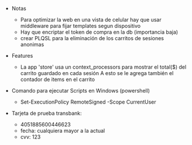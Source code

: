 - Notas
    - Para optimizar la web en una vista de celular hay que usar middleware para fijar templates segun dispositivo
    - Hay que encriptar el token de compra en la db (importancia baja)
    - crear PLQSL para la eliminación de los carritos de sesiones anonimas


- Features
    - La app 'store' usa un context_processors para mostrar el total($) del carrito guardado en cada sesión
    A esto se le agrega también el contador de items en el carrito


- Comando para ejecutar Scripts en Windows (powershell)
    - Set-ExecutionPolicy RemoteSigned -Scope CurrentUser

- Tarjeta de prueba transbank:
    - 4051885600446623 
    - fecha: cualquiera mayor a la actual
    - cvv: 123